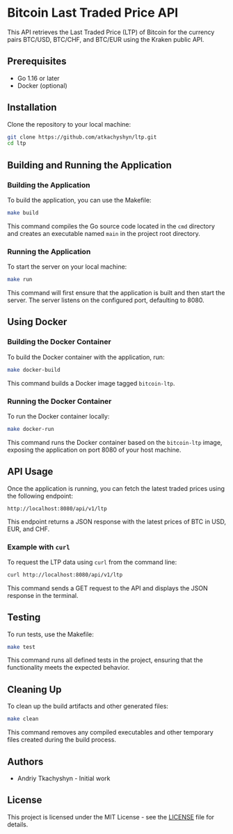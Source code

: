 # Bitcoin Last Traded Price API

This API retrieves the Last Traded Price (LTP) of Bitcoin for the currency pairs BTC/USD, BTC/CHF, and BTC/EUR using the Kraken public API.

## Prerequisites

- Go 1.16 or later
- Docker (optional)

## Installation

Clone the repository to your local machine:

```bash
git clone https://github.com/atkachyshyn/ltp.git
cd ltp
```

## Building and Running the Application

### Building the Application

To build the application, you can use the Makefile:

```bash
make build
```

This command compiles the Go source code located in the `cmd` directory and creates an executable named `main` in the project root directory.

### Running the Application

To start the server on your local machine:

```bash
make run
```

This command will first ensure that the application is built and then start the server. The server listens on the configured port, defaulting to 8080.

## Using Docker

### Building the Docker Container

To build the Docker container with the application, run:

```bash
make docker-build
```

This command builds a Docker image tagged `bitcoin-ltp`.

### Running the Docker Container

To run the Docker container locally:

```bash
make docker-run
```

This command runs the Docker container based on the `bitcoin-ltp` image, exposing the application on port 8080 of your host machine.

## API Usage

Once the application is running, you can fetch the latest traded prices using the following endpoint:

```
http://localhost:8080/api/v1/ltp
```

This endpoint returns a JSON response with the latest prices of BTC in USD, EUR, and CHF.

### Example with `curl`

To request the LTP data using `curl` from the command line:

```bash
curl http://localhost:8080/api/v1/ltp
```

This command sends a GET request to the API and displays the JSON response in the terminal.

## Testing

To run tests, use the Makefile:

```bash
make test
```

This command runs all defined tests in the project, ensuring that the functionality meets the expected behavior.

## Cleaning Up

To clean up the build artifacts and other generated files:

```bash
make clean
```

This command removes any compiled executables and other temporary files created during the build process.

## Authors

- Andriy Tkachyshyn - Initial work

## License

This project is licensed under the MIT License - see the [LICENSE](LICENSE) file for details.

